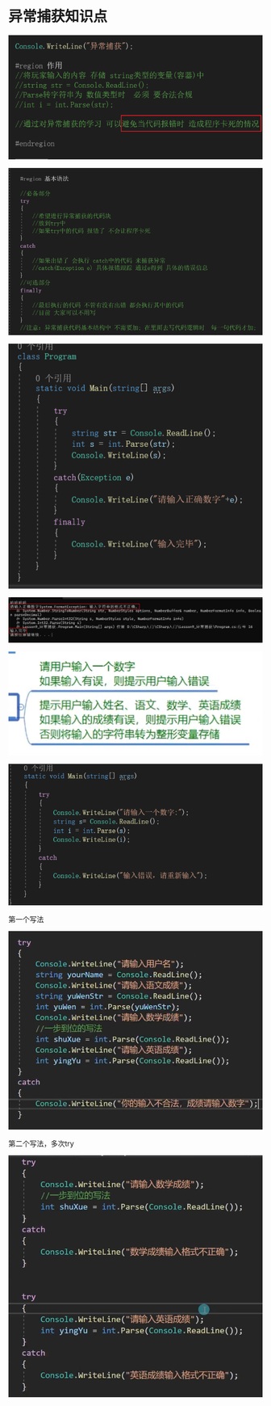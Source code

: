 # 异常捕获知识点

![27fc839964d16c903b6d453c1af34599.png](image/27fc839964d16c903b6d453c1af34599.png)

![85945a08eac3e6b57f08ce5cdf2034a6.png](image/85945a08eac3e6b57f08ce5cdf2034a6.png)

![83a26d1dc86d1b0b4a18295590b40f48.png](image/83a26d1dc86d1b0b4a18295590b40f48.png)

![ad5b783e87e29a7b2b8be636086390dc.png](image/ad5b783e87e29a7b2b8be636086390dc.png)

![6b09e569b5721feb666f965bdc5de915.png](image/6b09e569b5721feb666f965bdc5de915.png)

![39386ba60a6b1faf621d4e01f75a4565.png](image/39386ba60a6b1faf621d4e01f75a4565.png)

第一个写法

![9b850048ea51c19cd0e76c547080a297.png](image/9b850048ea51c19cd0e76c547080a297.png)

第二个写法，多次try

![8ec8555a6c7229dfe3ef9a32d2b38456.png](image/8ec8555a6c7229dfe3ef9a32d2b38456.png)
